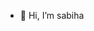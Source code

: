 - 👋 Hi, I’m sabiha


<!---
saba-1520/saba-1520 is a ✨ special ✨ repository because its `README.md` (this file) appears on your GitHub profile.
You can click the Preview link to take a look at your changes.
--->
